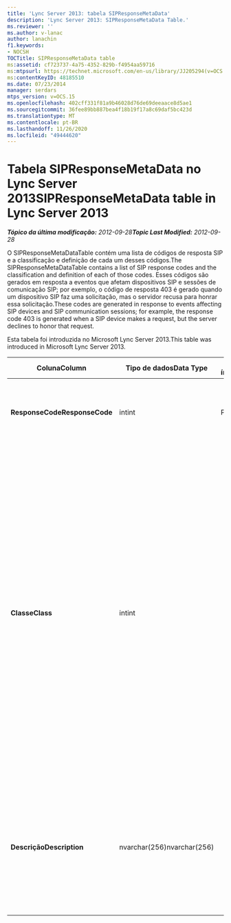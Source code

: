 ```yaml
---
title: 'Lync Server 2013: tabela SIPResponseMetaData'
description: 'Lync Server 2013: SIPResponseMetaData Table.'
ms.reviewer: ''
ms.author: v-lanac
author: lanachin
f1.keywords:
- NOCSH
TOCTitle: SIPResponseMetaData table
ms:assetid: cf723737-4a75-4352-829b-f4954aa59716
ms:mtpsurl: https://technet.microsoft.com/en-us/library/JJ205294(v=OCS.15)
ms:contentKeyID: 48185510
ms.date: 07/23/2014
manager: serdars
mtps_version: v=OCS.15
ms.openlocfilehash: 402cff331f81a9b46028d76de69deeaace8d5ae1
ms.sourcegitcommit: 36fee89bb887bea4f18b19f17a8c69daf5bc423d
ms.translationtype: MT
ms.contentlocale: pt-BR
ms.lasthandoff: 11/26/2020
ms.locfileid: "49444620"
---
```

# <a name="sipresponsemetadata-table-in-lync-server-2013"></a><span data-ttu-id="affff-103">Tabela SIPResponseMetaData no Lync Server 2013</span><span class="sxs-lookup"><span data-stu-id="affff-103">SIPResponseMetaData table in Lync Server 2013</span></span>

<div data-xmlns="http://www.w3.org/1999/xhtml">

<div class="topic" data-xmlns="http://www.w3.org/1999/xhtml" data-msxsl="urn:schemas-microsoft-com:xslt" data-cs="https://msdn.microsoft.com/">

<div data-asp="https://msdn2.microsoft.com/asp">



</div>

<div id="mainSection">

<div id="mainBody"><span data-ttu-id="affff-104">

<span> </span></span><span class="sxs-lookup"><span data-stu-id="affff-104">

<span> </span></span></span>

<span data-ttu-id="affff-105">_**Tópico da última modificação:** 2012-09-28_</span><span class="sxs-lookup"><span data-stu-id="affff-105">_**Topic Last Modified:** 2012-09-28_</span></span>

<span data-ttu-id="affff-106">O SIPResponseMetaDataTable contém uma lista de códigos de resposta SIP e a classificação e definição de cada um desses códigos.</span><span class="sxs-lookup"><span data-stu-id="affff-106">The SIPResponseMetaDataTable contains a list of SIP response codes and the classification and definition of each of those codes.</span></span> <span data-ttu-id="affff-107">Esses códigos são gerados em resposta a eventos que afetam dispositivos SIP e sessões de comunicação SIP; por exemplo, o código de resposta 403 é gerado quando um dispositivo SIP faz uma solicitação, mas o servidor recusa para honrar essa solicitação.</span><span class="sxs-lookup"><span data-stu-id="affff-107">These codes are generated in response to events affecting SIP devices and SIP communication sessions; for example, the response code 403 is generated when a SIP device makes a request, but the server declines to honor that request.</span></span>

<span data-ttu-id="affff-108">Esta tabela foi introduzida no Microsoft Lync Server 2013.</span><span class="sxs-lookup"><span data-stu-id="affff-108">This table was introduced in Microsoft Lync Server 2013.</span></span>


<table>
<colgroup>
<col style="width: 25%" />
<col style="width: 25%" />
<col style="width: 25%" />
<col style="width: 25%" />
</colgroup>
<thead>
<tr class="header">
<th><span data-ttu-id="affff-109">Coluna</span><span class="sxs-lookup"><span data-stu-id="affff-109">Column</span></span></th>
<th><span data-ttu-id="affff-110">Tipo de dados</span><span class="sxs-lookup"><span data-stu-id="affff-110">Data Type</span></span></th>
<th><span data-ttu-id="affff-111">Chave/índice</span><span class="sxs-lookup"><span data-stu-id="affff-111">Key/Index</span></span></th>
<th><span data-ttu-id="affff-112">Detalhes</span><span class="sxs-lookup"><span data-stu-id="affff-112">Details</span></span></th>
</tr>
</thead>
<tbody>
<tr class="odd">
<td><p><span data-ttu-id="affff-113"><strong>ResponseCode</strong></span><span class="sxs-lookup"><span data-stu-id="affff-113"><strong>ResponseCode</strong></span></span></p></td>
<td><p><span data-ttu-id="affff-114">int</span><span class="sxs-lookup"><span data-stu-id="affff-114">int</span></span></p></td>
<td><p><span data-ttu-id="affff-115">Primária</span><span class="sxs-lookup"><span data-stu-id="affff-115">Primary</span></span></p></td>
<td><p><span data-ttu-id="affff-116">Valor numérico que representa o código de resposta SIP.</span><span class="sxs-lookup"><span data-stu-id="affff-116">Numeric value that represents the SIP response code.</span></span></p></td>
</tr>
<tr class="even">
<td><p><span data-ttu-id="affff-117"><strong>Classe</strong></span><span class="sxs-lookup"><span data-stu-id="affff-117"><strong>Class</strong></span></span></p></td>
<td><p><span data-ttu-id="affff-118">int</span><span class="sxs-lookup"><span data-stu-id="affff-118">int</span></span></p></td>
<td></td>
<td><p><span data-ttu-id="affff-119">Classificação geral do código de resposta.</span><span class="sxs-lookup"><span data-stu-id="affff-119">General classification for the response code.</span></span> <span data-ttu-id="affff-120">As classificações incluem:</span><span class="sxs-lookup"><span data-stu-id="affff-120">Classifications include:</span></span></p>
<ul>
<li><p><span data-ttu-id="affff-121">1 – respostas informativas</span><span class="sxs-lookup"><span data-stu-id="affff-121">1 – Informational Responses</span></span></p></li>
<li><p><span data-ttu-id="affff-122">2 – respostas bem-sucedidas</span><span class="sxs-lookup"><span data-stu-id="affff-122">2 – Successful Responses</span></span></p></li>
<li><p><span data-ttu-id="affff-123">3 – respostas de redirecionamento</span><span class="sxs-lookup"><span data-stu-id="affff-123">3 – Redirection Responses</span></span></p></li>
<li><p><span data-ttu-id="affff-124">4 – respostas de falha do cliente</span><span class="sxs-lookup"><span data-stu-id="affff-124">4 – Client Failure Responses</span></span></p></li>
<li><p><span data-ttu-id="affff-125">5--respostas de falha do servidor</span><span class="sxs-lookup"><span data-stu-id="affff-125">5 -- Server Failure Responses</span></span></p></li>
<li><p><span data-ttu-id="affff-126">6 – resposta de falha global</span><span class="sxs-lookup"><span data-stu-id="affff-126">6 – Global Failure Response</span></span></p></li>
</ul></td>
</tr>
<tr class="odd">
<td><p><span data-ttu-id="affff-127"><strong>Descrição</strong></span><span class="sxs-lookup"><span data-stu-id="affff-127"><strong>Description</strong></span></span></p></td>
<td><p><span data-ttu-id="affff-128">nvarchar(256)</span><span class="sxs-lookup"><span data-stu-id="affff-128">nvarchar(256)</span></span></p></td>
<td></td>
<td><p><span data-ttu-id="affff-129">Descrição do código de resposta SIP.</span><span class="sxs-lookup"><span data-stu-id="affff-129">Description of the SIP response code.</span></span> <span data-ttu-id="affff-130">Por exemplo, o código de resposta 181 tem a seguinte descrição:</span><span class="sxs-lookup"><span data-stu-id="affff-130">For example, response code 181 has the following description:</span></span></p>
<p><span data-ttu-id="affff-131">A chamada está sendo encaminhada</span><span class="sxs-lookup"><span data-stu-id="affff-131">Call Is Being Forwarded</span></span></p></td>
</tr>
</tbody>
</table><span data-ttu-id="affff-132">


</div>

<span> </span>

</div>

</div>

</span><span class="sxs-lookup"><span data-stu-id="affff-132">


</div>

<span> </span>

</div>

</div>

</span></span></div>

